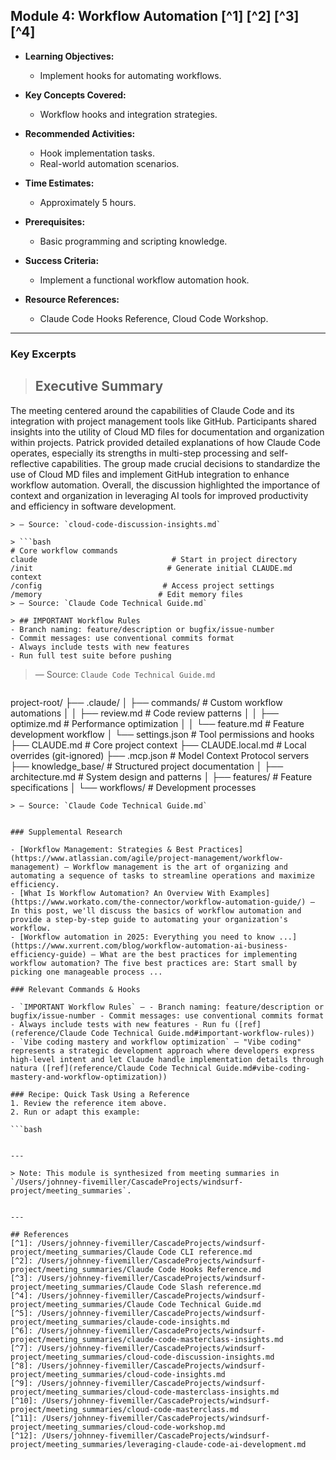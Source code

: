 ## Module 4: Workflow Automation [^1] [^2] [^3] [^4]

- **Learning Objectives:**
  - Implement hooks for automating workflows.

- **Key Concepts Covered:**
  - Workflow hooks and integration strategies.

- **Recommended Activities:**
  - Hook implementation tasks.
  - Real-world automation scenarios.

- **Time Estimates:**
  - Approximately 5 hours.

- **Prerequisites:**
  - Basic programming and scripting knowledge.

- **Success Criteria:**
  - Implement a functional workflow automation hook.

- **Resource References:**
  - Claude Code Hooks Reference, Cloud Code Workshop.

---

### Key Excerpts

> ## Executive Summary
The meeting centered around the capabilities of Claude Code and its integration with project management tools like GitHub. Participants shared insights into the utility of Cloud MD files for documentation and organization within projects. Patrick provided detailed explanations of how Claude Code operates, especially its strengths in multi-step processing and self-reflective capabilities. The group made crucial decisions to standardize the use of Cloud MD files and implement GitHub integration to enhance workflow automation. Overall, the discussion highlighted the importance of context and organization in leveraging AI tools for improved productivity and efficiency in software development.
```
> — Source: `cloud-code-discussion-insights.md`

> ```bash
# Core workflow commands
claude                              # Start in project directory
/init                              # Generate initial CLAUDE.md context
/config                           # Access project settings
/memory                          # Edit memory files
> — Source: `Claude Code Technical Guide.md`

> ## IMPORTANT Workflow Rules
- Branch naming: feature/description or bugfix/issue-number
- Commit messages: use conventional commits format
- Always include tests with new features
- Run full test suite before pushing
```
> — Source: `Claude Code Technical Guide.md`

> ```
project-root/
├── .claude/
│   ├── commands/           # Custom workflow automations
│   │   ├── review.md      # Code review patterns
│   │   ├── optimize.md    # Performance optimization
│   │   └── feature.md     # Feature development workflow
│   └── settings.json      # Tool permissions and hooks
├── CLAUDE.md              # Core project context
├── CLAUDE.local.md        # Local overrides (git-ignored)
├── .mcp.json             # Model Context Protocol servers
├── knowledge_base/        # Structured project documentation
│   ├── architecture.md   # System design and patterns
│   ├── features/         # Feature specifications
│   └── workflows/        # Development processes
```
> — Source: `Claude Code Technical Guide.md`


### Supplemental Research

- [Workflow Management: Strategies & Best Practices](https://www.atlassian.com/agile/project-management/workflow-management) — Workflow management is the art of organizing and automating a sequence of tasks to streamline operations and maximize efficiency.
- [What Is Workflow Automation? An Overview With Examples](https://www.workato.com/the-connector/workflow-automation-guide/) — In this post, we'll discuss the basics of workflow automation and provide a step-by-step guide to automating your organization's workflow.
- [Workflow automation in 2025: Everything you need to know ...](https://www.xurrent.com/blog/workflow-automation-ai-business-efficiency-guide) — What are the best practices for implementing workflow automation? The five best practices are: Start small by picking one manageable process ...

### Relevant Commands & Hooks

- `IMPORTANT Workflow Rules` — - Branch naming: feature/description or bugfix/issue-number - Commit messages: use conventional commits format - Always include tests with new features - Run fu ([ref](reference/Claude Code Technical Guide.md#important-workflow-rules))
- `Vibe coding mastery and workflow optimization` — "Vibe coding" represents a strategic development approach where developers express high-level intent and let Claude handle implementation details through natura ([ref](reference/Claude Code Technical Guide.md#vibe-coding-mastery-and-workflow-optimization))

### Recipe: Quick Task Using a Reference
1. Review the reference item above.
2. Run or adapt this example:

```bash
```
```

---

> Note: This module is synthesized from meeting summaries in `/Users/johnney-fivemiller/CascadeProjects/windsurf-project/meeting_summaries`.


---

## References
[^1]: /Users/johnney-fivemiller/CascadeProjects/windsurf-project/meeting_summaries/Claude Code CLI reference.md
[^2]: /Users/johnney-fivemiller/CascadeProjects/windsurf-project/meeting_summaries/Claude Code Hooks Reference.md
[^3]: /Users/johnney-fivemiller/CascadeProjects/windsurf-project/meeting_summaries/Claude Code Slash reference.md
[^4]: /Users/johnney-fivemiller/CascadeProjects/windsurf-project/meeting_summaries/Claude Code Technical Guide.md
[^5]: /Users/johnney-fivemiller/CascadeProjects/windsurf-project/meeting_summaries/claude-code-insights.md
[^6]: /Users/johnney-fivemiller/CascadeProjects/windsurf-project/meeting_summaries/claude-code-masterclass-insights.md
[^7]: /Users/johnney-fivemiller/CascadeProjects/windsurf-project/meeting_summaries/cloud-code-discussion-insights.md
[^8]: /Users/johnney-fivemiller/CascadeProjects/windsurf-project/meeting_summaries/cloud-code-insights.md
[^9]: /Users/johnney-fivemiller/CascadeProjects/windsurf-project/meeting_summaries/cloud-code-masterclass-insights.md
[^10]: /Users/johnney-fivemiller/CascadeProjects/windsurf-project/meeting_summaries/cloud-code-masterclass.md
[^11]: /Users/johnney-fivemiller/CascadeProjects/windsurf-project/meeting_summaries/cloud-code-workshop.md
[^12]: /Users/johnney-fivemiller/CascadeProjects/windsurf-project/meeting_summaries/leveraging-claude-code-ai-development.md
